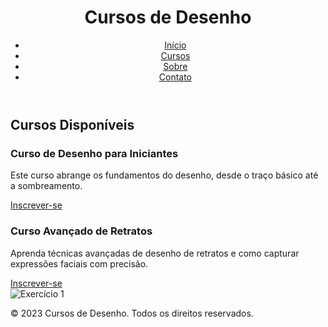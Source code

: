 <!DOCTYPE html>
<html>
<head>
  <title>Cursos de Desenho</title>
  <link rel="stylesheet" type="text/css" href="styles.css">
</head>
<body>
  <header>
    <h1>Cursos de Desenho</h1>
    <nav>
      <ul>
        <li><a href="#">Início</a></li>
        <li><a href="#">Cursos</a></li>
        <li><a href="#">Sobre</a></li>
        <li><a href="#">Contato</a></li>
      </ul>
    </nav>
  </header>

  <main>
    <section>
      <h2>Cursos Disponíveis</h2>
      <div class="course">
        <h3>Curso de Desenho para Iniciantes</h3>
        <p>Este curso abrange os fundamentos do desenho, desde o traço básico até a sombreamento.</p>
        <a href="#" class="btn">Inscrever-se</a>
      </div>
      <div class="course">
        <h3>Curso Avançado de Retratos</h3>
        <p>Aprenda técnicas avançadas de desenho de retratos e como capturar expressões faciais com precisão.</p>
        <a href="#" class="btn">Inscrever-se</a>
      </div>
    </section>
  </main>

<div class="exercise">
  <img class="exercise-image" src="https://th.bing.com/th/id/R.181788e5e5efabf5324e114b76de0906?rik=DZ1fcqxlJUS%2bDw&pid=ImgRaw&r=0" alt="Exercício 1">
<div
></footer>
  <p>&copy; 2023 Cursos de Desenho. Todos os direitos reservados.</p>
</footer>
</body>
</html>
